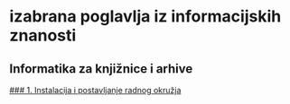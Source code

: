 # izabrana poglavlja iz informacijskih znanosti
## Informatika za knjižnice i arhive

[###  1. Instalacija i postavljanje radnog okružja](1-radno-okruzje.md)


